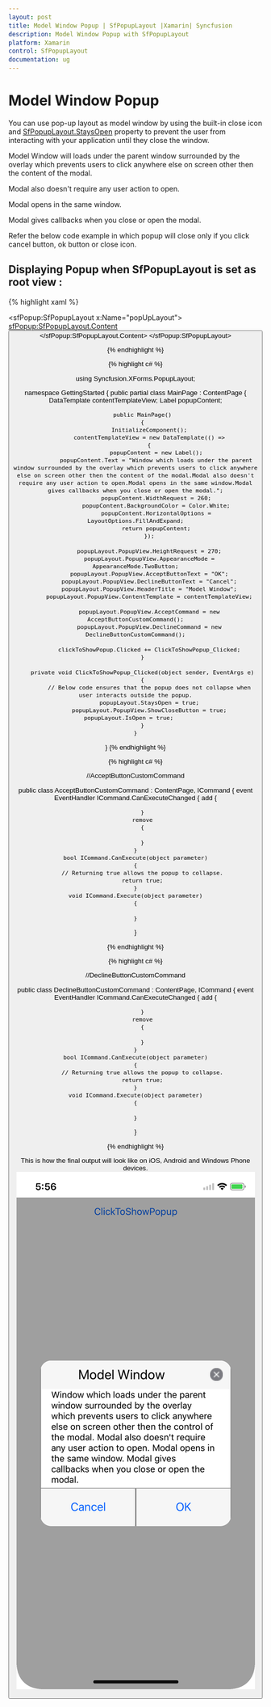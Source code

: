 ```yaml
---
layout: post
title: Model Window Popup | SfPopupLayout |Xamarin| Syncfusion
description: Model Window Popup with SfPopupLayout
platform: Xamarin
control: SfPopupLayout
documentation: ug
--- 
```


# Model Window Popup

You can use pop-up layout as model window by using the built-in close icon and [SfPopupLayout.StaysOpen](https://help.syncfusion.com/cr/cref_files/xamarin/sfpopuplayout/Syncfusion.SfPopupLayout.XForms~Syncfusion.XForms.PopupLayout.SfPopupLayout~StaysOpenProperty.html) property to prevent the user from interacting with your application until they close the window.

Model Window will loads under the parent window surrounded by the overlay which prevents users to click anywhere else on screen other then the content of the modal.

Modal also doesn't require any user action to open.

Modal opens in the same window.

Modal gives callbacks when you close or open the modal.

Refer the below code example in which popup will close only if you click cancel button, ok button or close icon.

## Displaying Popup when SfPopupLayout is set as root view :

{% highlight xaml %}
<?xml version="1.0" encoding="utf-8" ?>
<ContentPage xmlns="http://xamarin.com/schemas/2014/forms"
             xmlns:x="http://schemas.microsoft.com/winfx/2009/xaml"
             xmlns:local="clr-namespace:GettingStarted"
             x:Class="GettingStarted.MainPage" 
             Padding="0,40,0,0"
             xmlns:sfPopup="clr-namespace:Syncfusion.XForms.PopupLayout;assembly=Syncfusion.SfPopupLayout.XForms">
 <sfPopup:SfPopupLayout x:Name="popUpLayout">
   <sfPopup:SfPopupLayout.Content>
     <StackLayout x:Name="mainLayout">
       <Button x:Name="clickToShowPopup" Text="ClickToShowPopup" VerticalOptions="Start" HorizontalOptions="FillAndExpand" />
     </StackLayout>
    </sfPopup:SfPopupLayout.Content>
  </sfPopup:SfPopupLayout>
</ContentPage>

{% endhighlight %}

{% highlight c# %}

using Syncfusion.XForms.PopupLayout;

namespace GettingStarted
{
    public partial class MainPage : ContentPage
    {
        DataTemplate contentTemplateView;
        Label popupContent;

        public MainPage()
        {
            InitializeComponent();
            contentTemplateView = new DataTemplate(() =>
            {
                popupContent = new Label();
                popupContent.Text = "Window which loads under the parent window surrounded by the overlay which prevents users to click anywhere else on screen other then the content of the modal.Modal also doesn't require any user action to open.Modal opens in the same window.Modal gives callbacks when you close or open the modal.";
                popupContent.WidthRequest = 260;
                popupContent.BackgroundColor = Color.White;
                popupContent.HorizontalOptions = LayoutOptions.FillAndExpand;
                return popupContent;
            });

            popupLayout.PopupView.HeightRequest = 270;
            popupLayout.PopupView.AppearanceMode = AppearanceMode.TwoButton;
            popupLayout.PopupView.AcceptButtonText = "OK";
            popupLayout.PopupView.DeclineButtonText = "Cancel";
            popupLayout.PopupView.HeaderTitle = "Model Window";
            popupLayout.PopupView.ContentTemplate = contentTemplateView;

            popupLayout.PopupView.AcceptCommand = new AcceptButtonCustomCommand();
            popupLayout.PopupView.DeclineCommand = new DeclineButtonCustomCommand();

            clickToShowPopup.Clicked += ClickToShowPopup_Clicked;
        }

        private void ClickToShowPopup_Clicked(object sender, EventArgs e)
        {
            // Below code ensures that the popup does not collapse when user interacts outside the popup.
            popupLayout.StaysOpen = true;
            popupLayout.PopupView.ShowCloseButton = true;
            popupLayout.IsOpen = true;            
        }
    }
}
{% endhighlight %}

{% highlight c# %}

//AcceptButtonCustomCommand

public class AcceptButtonCustomCommand : ContentPage, ICommand
{
    event EventHandler ICommand.CanExecuteChanged
    {
        add
        {
           
        }
        remove
        {
           
        }
    }
    bool ICommand.CanExecute(object parameter)
    {
        // Returning true allows the popup to collapse.
        return true;
    }
    void ICommand.Execute(object parameter)
    {
      
    }
}

{% endhighlight %}

{% highlight c# %}

//DeclineButtonCustomCommand

public class DeclineButtonCustomCommand : ContentPage, ICommand
{
    event EventHandler ICommand.CanExecuteChanged
    {
        add
        {
           
        }
        remove
        {
           
        }
    }
    bool ICommand.CanExecute(object parameter)
    {
        // Returning true allows the popup to collapse.
        return true;
    }
    void ICommand.Execute(object parameter)
    {
      
    }
}

{% endhighlight %}

This is how the final output will look like on iOS, Android and Windows Phone devices.
![](GettingStarted_images/ModelView_iOS.png)